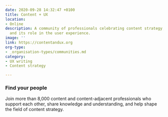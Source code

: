 ```yaml
---
date: 2020-09-28 14:32:47 +0100
title: Content + UX
location:
- Online
description: A community of professionals celebrating content strategy, content itself
  and its role in the user experience.
image: ''
link: https://contentandux.org
org-type:
- _organisation-types/communities.md
category:
- UX writing
- Content strategy

---
```

### Find your people

Join more than 8,000 content and content-adjacent professionals who support each other, share knowledge and understanding, and help shape the field of content strategy.